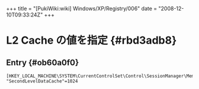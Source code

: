 +++
title = "[PukiWiki:wiki] Windows/XP/Registry/006"
date = "2008-12-10T09:33:24Z"
+++

# L2 Cache の値を指定  {#rbd3adb8}


## Entry  {#ob60a0f0}

```
[HKEY_LOCAL_MACHINE\SYSTEM\CurrentControlSet\Control\SessionManager\MemoryManagement]
"SecondLevelDataCache"=1024
```

